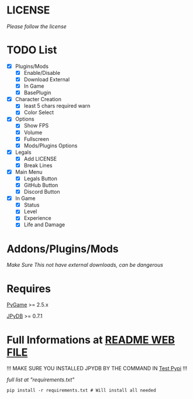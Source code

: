 # LICENSE
*Please follow the license*

# TODO List
- [x] Plugins/Mods
    - [x] Enable/Disable
    - [x] Download External
    - [x] In Game
    - [x] BasePlugin
- [x] Character Creation
    - [x] least 5 chars required warn
    - [x] Color Select
- [x] Options
    - [x] Show FPS
    - [x] Volume
    - [x] Fullscreen
    - [x] Mods/Plugins Options
- [x] Legals
    - [x] Add LICENSE
    - [x] Break Lines
- [x] Main Menu
    - [x] Legals Button
    - [x] GitHub Button
    - [x] Discord Button
- [x] In Game
    - [x] Status
    - [x] Level
    - [x] Experience
    - [x] Life and Damage

# Addons/Plugins/Mods

*Make Sure This not have external downloads, can be dangerous*

# Requires
[PyGame](https://pypi.org/project/pygame/) >= 2.5.x

[JPyDB](https://test.pypi.org/project/JPyDB/) >= 0.7.1


# Full Informations at [README WEB FILE](./README.htm)

!!!         MAKE SURE YOU INSTALLED JPYDB BY THE COMMAND IN [Test Pypi](https://test.pypi.org/project/JPyDB/)         !!!

*full list at "requirements.txt"*

```shell
pip install -r requirements.txt # Will install all needed
```